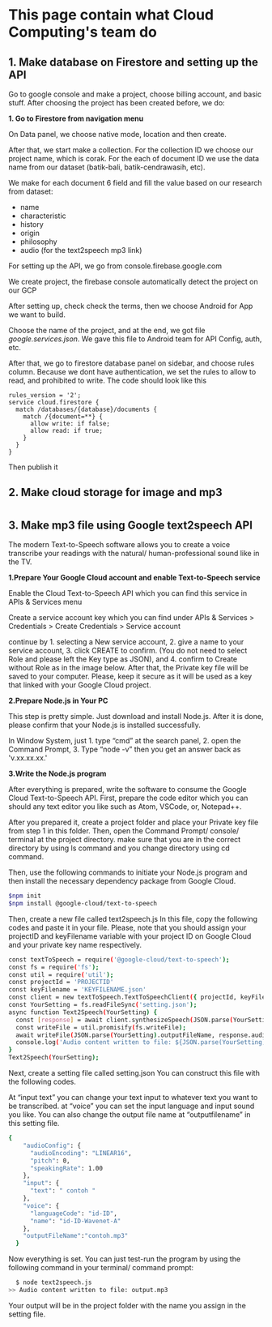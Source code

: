 # This page contain what Cloud Computing's team do

## 1. Make database on Firestore and setting up the API
Go to google console and make a project, choose billing account, and basic stuff. After choosing the project has been created before, we do:

**1. Go to Firestore from navigation menu**

On Data panel, we choose native mode, location and then create.

After that, we start make a collection. For the collection ID we choose our project name, which is corak. 
For the each of document ID we use the data name from our dataset (batik-bali, batik-cendrawasih, etc).

We make for each document 6 field and fill the value based on our research from dataset:
- name
- characteristic
- history
- origin
- philosophy
- audio (for the text2speech mp3 link)

For setting up the API, we go from console.firebase.google.com

We create project, the firebase console automatically detect the project on our GCP

After setting up, check check the terms, then we choose Android for App we want to build.

Choose the name of the project, and at the end, we got file _google.services.json_.
We gave this file to Android team for API Config, auth, etc.

After that, we go to firestore database panel on sidebar, and choose rules column.
Because we dont have authentication, we set the rules to allow to read, and prohibited to write.
The code should look like this

```
rules_version = '2';
service cloud.firestore {
  match /databases/{database}/documents {
    match /{document=**} {
      allow write: if false;
      allow read: if true;
    }
  }
}
```

Then publish it


## 2. Make cloud storage for image and mp3

#

## 3. Make mp3 file using Google text2speech API
The modern Text-to-Speech software allows you to create a voice transcribe your readings 
with the natural/ human-professional sound like in the TV. 

**1.Prepare Your Google Cloud account and enable Text-to-Speech service**

Enable the Cloud Text-to-Speech API which you can find this service in APIs & Services menu

Create a service account key which you can find under APIs & Services > Credentials > Create Credentials > Service account

continue by 1. selecting a New service account, 2. give a name to your service account, 3. click CREATE to confirm. (You do not need to select Role and please left the Key type as JSON), and 4. confirm to Create without Role as in the image below. After that, the Private key file will be saved to your computer. Please, keep it secure as it will be used as a key that linked with your Google Cloud project.

**2.Prepare Node.js in Your PC**

This step is pretty simple. Just download and install Node.js. After it is done, please confirm that your Node.js is installed successfully.

In Window System, just 1. type “cmd” at the search panel, 2. open the Command Prompt, 3. Type “node -v” then you get an answer back as 'v.xx.xx.xx.'

**3.Write the Node.js program**

After everything is prepared, write the software to consume the Google Cloud Text-to-Speech API. First, prepare the code editor which you can should any text editor you like such as Atom, VSCode, or, Notepad++.

After you prepared it, create a project folder and place your Private key file from step 1 in this folder. Then, open the Command Prompt/ console/ terminal at the project directory. make sure that you are in the correct directory by using ls command and you change directory using cd command. 

Then, use the following commands to initiate your Node.js program and then install the necessary dependency package from Google Cloud.

```bash
$npm init 
$npm install @google-cloud/text-to-speech
```

Then, create a new file called text2speech.js In this file, copy the following codes and paste it in your file. Please, note that you should assign your projectID and keyFilename variable with your project ID on Google Cloud and your private key name respectively.

```bash
const textToSpeech = require('@google-cloud/text-to-speech');
const fs = require('fs');
const util = require('util');
const projectId = 'PROJECTID'
const keyFilename = 'KEYFILENAME.json'
const client = new textToSpeech.TextToSpeechClient({ projectId, keyFilename });
const YourSetting = fs.readFileSync('setting.json');
async function Text2Speech(YourSetting) {
  const [response] = await client.synthesizeSpeech(JSON.parse(YourSetting));
  const writeFile = util.promisify(fs.writeFile);
  await writeFile(JSON.parse(YourSetting).outputFileName, response.audioContent, 'binary');
  console.log('Audio content written to file: ${JSON.parse(YourSetting).outputFileName}');
}
Text2Speech(YourSetting);
```

Next, create a setting file called setting.json You can construct this file with the following codes. 

At “input text” you can change your text input to whatever text you want to be transcribed. at “voice” you can set the input language and input sound you like. You can also change the output file name at “outputfilename” in this setting file.

```bash
{
    "audioConfig": {
      "audioEncoding": "LINEAR16",
      "pitch": 0,
      "speakingRate": 1.00
    },
    "input": {
      "text": " contoh "
    },
    "voice": {
      "languageCode": "id-ID",
      "name": "id-ID-Wavenet-A"
    },
    "outputFileName":"contoh.mp3"
  }
  ```
  
  Now everything is set. You can just test-run the program by using the following command in your terminal/ command prompt:
  
```bash
  $ node text2speech.js
>> Audio content written to file: output.mp3
```

Your output will be in the project folder with the name you assign in the setting file.







